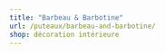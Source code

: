 ```yaml
---
title: "Barbeau & Barbotine"
url: /puteaux/barbeau-and-barbotine/
shop: décoration intérieure
---
```

